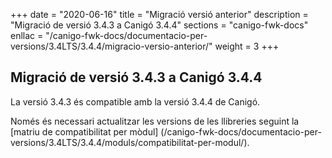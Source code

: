 +++
date        = "2020-06-16"
title       = "Migració versió anterior"
description = "Migració de versió 3.4.3 a Canigó 3.4.4"
sections    = "canigo-fwk-docs"
enllac		= "/canigo-fwk-docs/documentacio-per-versions/3.4LTS/3.4.4/migracio-versio-anterior/"
weight		= 3
+++

## Migració de versió 3.4.3 a Canigó 3.4.4

La versió 3.4.3 és compatible amb la versió 3.4.4 de Canigó.

Només és necessari actualitzar les versions de les llibreries seguint la [matriu de compatibilitat per mòdul]
(/canigo-fwk-docs/documentacio-per-versions/3.4LTS/3.4.4/moduls/compatibilitat-per-modul/).
